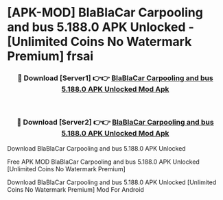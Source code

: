 # [APK-MOD] BlaBlaCar  Carpooling and bus 5.188.0 APK Unlocked - [Unlimited Coins No Watermark Premium] frsai



<div align="center">
<h3>🔴 Download [Server1] 👉👉 <a href="https://momento.my/?title=BlaBlaCar__Carpooling_and_bus_5.188.0_APK_Unlocked">BlaBlaCar  Carpooling and bus 5.188.0 APK Unlocked Mod Apk</a></h3><br>

<h3>🔴 Download [Server2] 👉👉 <a href="https://momento.my/?title=BlaBlaCar__Carpooling_and_bus_5.188.0_APK_Unlocked">BlaBlaCar  Carpooling and bus 5.188.0 APK Unlocked Mod Apk</a></h3>
</div>



Download BlaBlaCar  Carpooling and bus 5.188.0 APK Unlocked 

Free APK MOD BlaBlaCar  Carpooling and bus 5.188.0 APK Unlocked [Unlimited Coins No Watermark Premium]

Download BlaBlaCar  Carpooling and bus 5.188.0 APK Unlocked [Unlimited Coins No Watermark Premium] Mod For Android
